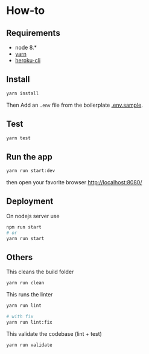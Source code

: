 # How-to

## Requirements

- node 8.*
- [yarn](https://yarnpkg.com/)
- [heroku-cli](https://devcenter.heroku.com/articles/getting-started-with-nodejs#set-up)

## Install

```bash
yarn install
```

Then Add an `.env` file from the boilerplate [.env.sample](.env.sample).

## Test

```bash
yarn test
```

## Run the app

```bash
yarn run start:dev
```

then open your favorite browser [http://localhost:8080/](http://localhost:8080/)

## Deployment

On nodejs server use

```bash
npm run start
# or
yarn run start
```

## Others

This cleans the build folder

```bash
yarn run clean
```

This runs the linter

```bash
yarn run lint

# with fix
yarn run lint:fix
```

This validate the codebase (lint + test)

```bash
yarn run validate
```

